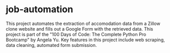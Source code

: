 # job-automation
This project automates the extraction of accomodation data from a Zillow clone website and fills out a Google Form with the retrieved data. This project is part of the 
"100 Days of Code: The Complete Python Pro Bootcamp" by Angela Yu. Key features in this project include web scraping, data cleaning, automated form submission.
